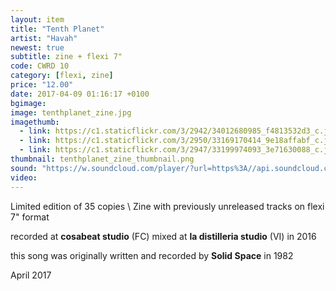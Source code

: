 ```yaml
---
layout: item
title: "Tenth Planet"
artist: "Havah"
newest: true
subtitle: zine + flexi 7"
code: CWRD 10
category: [flexi, zine]
price: "12.00"
date: 2017-04-09 01:16:17 +0100
bgimage:
image: tenthplanet_zine.jpg
imagethumb:
  - link: https://c1.staticflickr.com/3/2942/34012680985_f4813532d3_c.jpg
  - link: https://c1.staticflickr.com/3/2950/33169170414_9e18affabf_c.jpg
  - link: https://c1.staticflickr.com/3/2947/33199974093_3e71630088_c.jpg
thumbnail: tenthplanet_zine_thumbnail.png
sound: "https://w.soundcloud.com/player/?url=https%3A//api.soundcloud.com/tracks/317809056&amp;auto_play=false&amp;hide_related=false&amp;show_comments=true&amp;show_user=true&amp;show_reposts=false&amp;visual=true"
video:
---
```


Limited edition of 35 copies \\
Zine with previously unreleased tracks on flexi 7" format

recorded at **cosabeat studio** (FC)
mixed at **la distilleria studio** (VI) in 2016

this song was originally written and recorded by **Solid Space** in 1982

April 2017